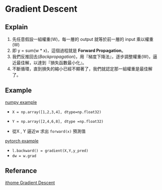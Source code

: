 # Gradient Descent

## Explain

1. 先任意假設一組權重(W)，每一層的 output 就等於前一層的 input 乘以權重(W)
2. 即 y = sum(w * x)，這個過程就是 **Forward Propagation**。
3. 我們反推回去(*Backpropagation*)，用『梯度下降法』，逐步調整權重(W)，逼近最佳解，以達到『損失函數最小化』。
4. 不斷循環，直到損失的縮小已經不顯著了，我們就認定那一組權重是最佳解了。

## Example

[numpy example](./numpy_predict.py)

+ `X = np.array([1,2,3,4], dtype=np.float32)`
+ `Y = np.array([2,4,6,8], dtype =np.float32)`

+ 從X , Y 逼近w 求出 `forward(x)` 預測值

[pytorch example](./pytorch_predict.py)

+ `l.backward() = gradient(X,Y,y_pred)`
+ `dw = w.grad`

## Referance

[ithome Gradient Descent](https://ithelp.ithome.com.tw/articles/10198147)

